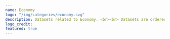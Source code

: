 ```yaml
---
name: Economy
logo: "/img/categories/economy.svg"
description: Datasets related to Economy. <br><br> Datasets are ordered by the last modified date.
logo_credit: 
featured: true
---
```

